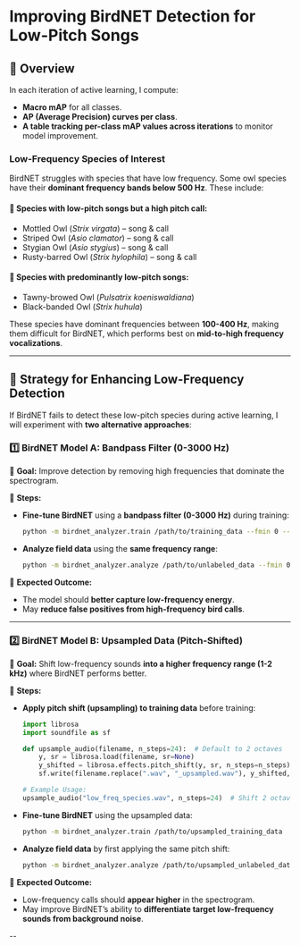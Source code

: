 # Improving BirdNET Detection for Low-Pitch Songs

## **📌 Overview**
In each iteration of active learning, I compute:
- **Macro mAP** for all classes.
- **AP (Average Precision) curves per class**.
- **A table tracking per-class mAP values across iterations** to monitor model improvement.

### **Low-Frequency Species of Interest**
BirdNET struggles with species that have low frequency. Some owl species have their **dominant frequency bands below 500 Hz**. These include:

#### **🦉 Species with low-pitch songs but a high pitch call:**
- Mottled Owl (*Strix virgata*) – song & call
- Striped Owl (*Asio clamator*) – song & call
- Stygian Owl (*Asio stygius*) – song & call
- Rusty-barred Owl (*Strix hylophila*) – song & call

#### **🦉 Species with predominantly low-pitch songs:**
- Tawny-browed Owl (*Pulsatrix koeniswaldiana*)
- Black-banded Owl (*Strix huhula*)

These species have dominant frequencies between **100-400 Hz**, making them difficult for BirdNET, which performs best on **mid-to-high frequency vocalizations**.

---

## **🔹 Strategy for Enhancing Low-Frequency Detection**
If BirdNET fails to detect these low-pitch species during active learning, I will experiment with **two alternative approaches**:

### **1️⃣ BirdNET Model A: Bandpass Filter (0-3000 Hz)**
📌 **Goal:** Improve detection by removing high frequencies that dominate the spectrogram.

📌 **Steps:**
- **Fine-tune BirdNET** using a **bandpass filter (0-3000 Hz)** during training:
  ```sh
  python -m birdnet_analyzer.train /path/to/training_data --fmin 0 --fmax 3000
  ```
- **Analyze field data** using the **same frequency range**:
  ```sh
  python -m birdnet_analyzer.analyze /path/to/unlabeled_data --fmin 0 --fmax 3000
  ```

📌 **Expected Outcome:**
- The model should **better capture low-frequency energy**.
- May **reduce false positives from high-frequency bird calls**.

---

### **2️⃣ BirdNET Model B: Upsampled Data (Pitch-Shifted)**
📌 **Goal:** Shift low-frequency sounds **into a higher frequency range (1-2 kHz)** where BirdNET performs better.

📌 **Steps:**
- **Apply pitch shift (upsampling) to training data** before training:
  ```python
  import librosa
  import soundfile as sf
  
  def upsample_audio(filename, n_steps=24):  # Default to 2 octaves
      y, sr = librosa.load(filename, sr=None)
      y_shifted = librosa.effects.pitch_shift(y, sr, n_steps=n_steps)
      sf.write(filename.replace(".wav", "_upsampled.wav"), y_shifted, sr)
  
  # Example Usage:
  upsample_audio("low_freq_species.wav", n_steps=24)  # Shift 2 octaves
  ```
- **Fine-tune BirdNET** using the upsampled data:
  ```sh
  python -m birdnet_analyzer.train /path/to/upsampled_training_data
  ```
- **Analyze field data** by first applying the same pitch shift:
  ```sh
  python -m birdnet_analyzer.analyze /path/to/upsampled_unlabeled_data
  ```

📌 **Expected Outcome:**
- Low-frequency calls should **appear higher** in the spectrogram.
- May improve BirdNET’s ability to **differentiate target low-frequency sounds from background noise**.

-- 